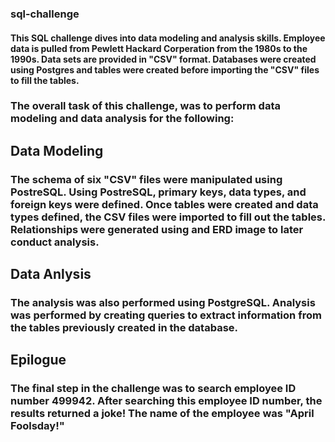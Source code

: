 ### sql-challenge

#### This SQL challenge dives into data modeling and analysis skills. Employee data is pulled from Pewlett Hackard Corperation from the 1980s to the 1990s. Data sets are provided in "CSV" format. Databases were created using Postgres and tables were created before importing the "CSV" files to fill the tables. 

### The overall task of this challenge, was to perform data modeling and data analysis for the following:

## Data Modeling
### The schema of six "CSV" files were manipulated using PostreSQL. Using PostreSQL, primary keys, data types, and foreign keys were defined. Once tables were created and data types defined, the CSV files were imported to fill out the tables. Relationships were generated using and ERD image to later conduct analysis.

## Data Anlysis
### The analysis was also performed using PostgreSQL. Analysis was performed by creating queries to extract information from the tables previously created in the database. 

## Epilogue
### The final step in the challenge was to search employee ID number 499942. After searching this employee ID number, the results returned a joke! The name of the employee was "April Foolsday!"